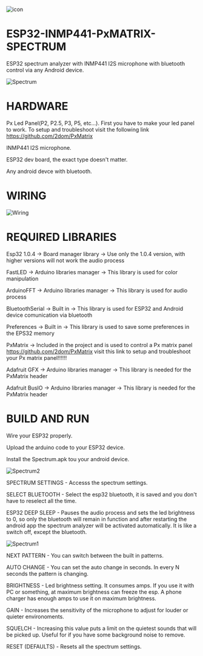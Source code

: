 ![icon](https://user-images.githubusercontent.com/61933721/123552174-983dc180-d77d-11eb-9d72-8daecaa46584.png)

# ESP32-INMP441-PxMATRIX-SPECTRUM
ESP32 spectrum analyzer with INMP441 I2S microphone with bluetooth control via any Android device.

![Spectrum](https://raw.githubusercontent.com/jozsefcsiza/Esp32-PxMatrix-Spectrum/main/Spectrum%20GIF.gif)

# HARDWARE
Px Led Panel(P2, P2.5, P3, P5, etc...).
First you have to make your led panel to work. To setup and troubleshoot visit the following link https://github.com/2dom/PxMatrix

INMP441 I2S microphone.

ESP32 dev board, the exact type doesn't matter.

Any android devce with bluetooth.

# WIRING

![Wiring](https://user-images.githubusercontent.com/61933721/142764859-445b5130-671d-430f-9cb5-2aa01c29e51b.png)

# REQUIRED LIBRARIES
Esp32 1.0.4 -> Board manager library -> Use only the 1.0.4 version, with higher versions will not work the audio process

FastLED -> Arduino libraries manager -> This library is used for color manipulation

ArduinoFFT -> Arduino libraries manager -> This library is used for audio process

BluetoothSerial -> Built in -> This library is used for ESP32 and Android device comunication via bluetooth

Preferences -> Built in -> This library is used to save some preferences in the EPS32 memory

PxMatrix -> Included in the project and is used to control a Px matrix panel	https://github.com/2dom/PxMatrix visit this link to setup and troubleshoot your Px matrix panel!!!!!!

Adafruit GFX -> Arduino libraries manager -> This library is needed for the PxMatrix header

Adafruit BusIO -> Arduino libraries manager -> This library is needed for the PxMatrix header
  
# BUILD AND RUN
Wire your ESP32 properly.

Upload the arduino code to your ESP32 device.

Install the Spectrum.apk tou your android device.

![Spectrum2](https://user-images.githubusercontent.com/61933721/123543784-df658b80-d758-11eb-9e7d-9141360e3ed1.png)

SPECTRUM SETTINGS - Accesss the spectrum settings.

SELECT BLUETOOTH - Select the esp32 bluetooth, it is saved and you don't have to reselect all the time.

ESP32 DEEP SLEEP - Pauses the audio process and sets the led brightness to 0, so only the bluetooth will remain in function and after restarting the android app the spectrum analyzer will be activated automatically. It is like a switch off, except the bluetooth.

![Spectrum1](https://user-images.githubusercontent.com/61933721/123284133-afc64180-d514-11eb-88a6-4419e1215f16.png)

NEXT PATTERN - You can switch between the built in patterns.

AUTO CHANGE - You can set the auto change in seconds. In every N seconds the pattern is changing.

BRIGHTNESS - Led brightness setting. It consumes amps. If you use it with PC or something, at maximum brightness can freeze the esp. A phone charger has enough amps to use it on maximum brightness.

GAIN - Increases the sensitivity of the microphone to adjust for louder or quieter environoments.

SQUELCH - Increasing this value puts a limit on the quietest sounds that will be picked up. Useful for if you have some background noise to remove.

RESET (DEFAULTS) - Resets all the spectrum settings.

